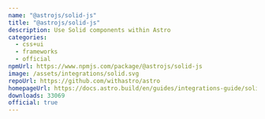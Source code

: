 ```yaml
---
name: "@astrojs/solid-js"
title: "@astrojs/solid-js"
description: Use Solid components within Astro
categories:
  - css+ui
  - frameworks
  - official
npmUrl: https://www.npmjs.com/package/@astrojs/solid-js
image: /assets/integrations/solid.svg
repoUrl: https://github.com/withastro/astro
homepageUrl: https://docs.astro.build/en/guides/integrations-guide/solid-js/
downloads: 33069
official: true
---
```

